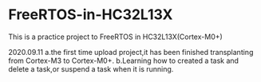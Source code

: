 # FreeRTOS-in-HC32L13X
This is a practice project to FreeRTOS in HC32L13X(Cortex-M0+)

2020.09.11
a.the first time upload project,it has been finished transplanting from Cortex-M3 to Cortex-M0+.
b.Learning how to created a task and delete a task,or suspend a task when it is running.
